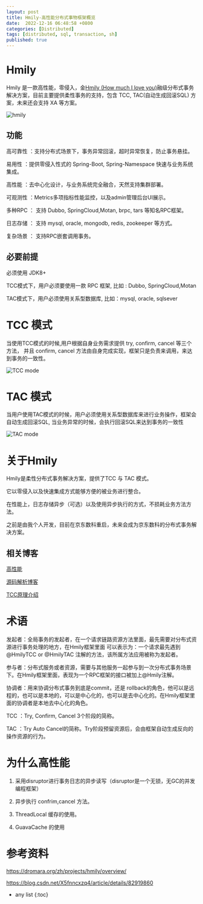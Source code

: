 ```yaml
---
layout: post
title: Hmily-高性能分布式事物框架概览
date:  2022-12-16 06:48:58 +0800
categories: [Distributed]
tags: [distributed, sql, transaction, sh]
published: true
---
```


# Hmily


Hmily 是一款高性能，零侵入，金[Hmily (How much I love you)](https://github.com/dromara/hmily)融级分布式事务解决方案，目前主要提供柔性事务的支持，包含 TCC, TAC(自动生成回滚SQL) 方案，未来还会支持 XA 等方案。

![hmily](https://dromara.org/img/architecture/hmily-framework.png)

## 功能

高可靠性 ：支持分布式场景下，事务异常回滚，超时异常恢复，防止事务悬挂。

易用性 ：提供零侵入性式的 Spring-Boot, Spring-Namespace 快速与业务系统集成。

高性能 ：去中心化设计，与业务系统完全融合，天然支持集群部署。

可观测性 ：Metrics多项指标性能监控，以及admin管理后台UI展示。

多种RPC ： 支持 Dubbo, SpringCloud,Motan, brpc, tars 等知名RPC框架。

日志存储 ： 支持 mysql, oracle, mongodb, redis, zookeeper 等方式。

复杂场景 ： 支持RPC嵌套调用事务。

## 必要前提

必须使用 JDK8+

TCC模式下，用户必须要使用一款 RPC 框架, 比如 : Dubbo, SpringCloud,Motan

TAC模式下，用户必须使用关系型数据库, 比如：mysql, oracle, sqlsever

# TCC 模式

当使用TCC模式的时候,用户根据自身业务需求提供 try, confirm, cancel 等三个方法， 并且 confirm, cancel 方法由自身完成实现，框架只是负责来调用，来达到事务的一致性。

![TCC mode](https://yu199195.github.io/images/hmily/hmily-tcc.png)

# TAC 模式

当用户使用TAC模式的时候，用户必须使用关系型数据库来进行业务操作，框架会自动生成回滚SQL, 当业务异常的时候，会执行回滚SQL来达到事务的一致性

![TAC mode](https://yu199195.github.io/images/hmily/hmily-tac.png)

# 关于Hmily

Hmily是柔性分布式事务解决方案，提供了TCC 与 TAC 模式。

它以零侵入以及快速集成方式能够方便的被业务进行整合。

在性能上，日志存储异步（可选）以及使用异步执行的方式，不损耗业务方法方法。

之前是由我个人开发，目前在京东数科重启，未来会成为京东数科的分布式事务解决方案。

## 相关博客
  
[高性能](https://mp.weixin.qq.com/s/Eh9CKTU0nwLZ1rl3xmaZGA)
  
[源码解析博客](https://yu199195.github.io/categories/hmily-tcc/)

[TCC原理介绍](https://github.com/yu199195/hmily/wiki/Theory)

# 术语

发起者：全局事务的发起者，在一个请求链路资源方法里面，最先需要对分布式资源进行事务处理的地方，在Hmily框架里面 可以表示为：一个请求最先遇到 @HmilyTCC or @HmilyTAC 注解的方法，该所属方法应用被称为发起者。

参与者：分布式服务或者资源，需要与其他服务一起参与到一次分布式事务场景下。在Hmily框架里面，表现为一个RPC框架的接口被加上@Hmily注解。

协调者：用来协调分布式事务到底是commit，还是 rollback的角色，他可以是远程的，也可以是本地的，可以是中心化的，也可以是去中心化的。在Hmily框架里面的协调者是本地去中心化的角色。

TCC ：Try, Confirm, Cancel 3个阶段的简称。

TAC ：Try Auto Cancel的简称。Try阶段预留资源后，会由框架自动生成反向的操作资源的行为。

# 为什么高性能

1. 采用disruptor进行事务日志的异步读写（disruptor是一个无锁，无GC的并发编程框架）

2. 异步执行 confrim,cancel 方法。

3. ThreadLocal 缓存的使用。 

4. GuavaCache 的使用

# 参考资料

https://dromara.org/zh/projects/hmily/overview/

https://blog.csdn.net/X5fnncxzq4/article/details/82919860

* any list
{:toc}